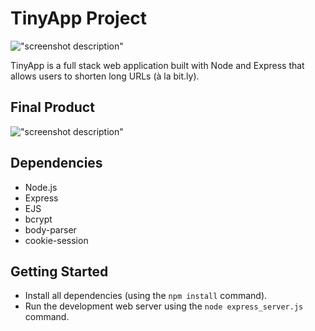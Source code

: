# TinyApp Project

!["screenshot description"](https://github.com/rancewcampbell/tinyApp/blob/master/docs/home_page.png?raw=true)

TinyApp is a full stack web application built with Node and Express that allows users to shorten long URLs (à la bit.ly).

## Final Product

!["screenshot description"](https://github.com/rancewcampbell/tinyApp/blob/master/docs/my_urls.png?raw=true)

## Dependencies

- Node.js
- Express
- EJS
- bcrypt
- body-parser
- cookie-session

## Getting Started

- Install all dependencies (using the `npm install` command).
- Run the development web server using the `node express_server.js` command.
